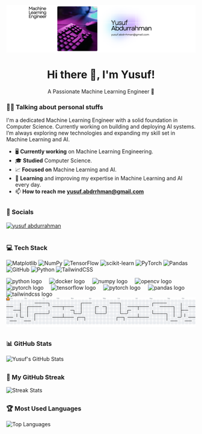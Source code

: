 ![logo](https://github.com/YusufAbdurrahmann/YusufAbdurrahmann/blob/main/Salinan%20dari%20Grey%20Minimalist%20Corporate%20Personal%20Profile%20LinkedIn%20Banner%20(5).png)
<h1 align="center">Hi there 👋, I'm Yusuf!</h1>
<P align="center">A Passionate Machine Learning Engineer 🚀</P>

<h3>👨‍💻 Talking about personal stuffs</h3>
<p align="left"> I'm a dedicated Machine Learning Engineer with a solid foundation in Computer Science. Currently working on building and deploying AI systems. I’m always exploring new technologies and expanding my skill set in Machine Learning and AI.</p>

- 🖥️ **Currently working** on Machine Learning Engineering.
- 🎓 **Studied** Computer Science.
- 📈 **Focused on** Machine Learning and AI.
- 📖 **Learning** and improving my expertise in Machine Learning and AI every day.
- 📫 **How to reach me** **yusuf.abdrrhman@gmail.com**

<!-- <img src="https://github.com/YusufAbdurrahmann/YusufAbdurrahmann/blob/main/Man1.png" width="300px" alt="Machine Learning Engineer"> -->
<!-- </td> </tr>  -->


## <h3>💬 Socials</h3>
<p align="left">
<a href="https://www.linkedin.com/in/yusufabdurrahman/ target="blank">
  <img align="center" src="https://raw.githubusercontent.com/rahuldkjain/github-profile-readme-generator/master/src/images/icons/Social/linked-in-alt.svg" alt="yusuf abdurrahman" height="30" width="40" />
</a>

# <h3>💻 Tech Stack</h3>
![Matplotlib](https://img.shields.io/badge/Matplotlib-%23ffffff.svg?style=for-the-badge&logo=Matplotlib&logoColor=black) ![NumPy](https://img.shields.io/badge/numpy-%23013243.svg?style=for-the-badge&logo=numpy&logoColor=white) ![TensorFlow](https://img.shields.io/badge/TensorFlow-%23FF6F00.svg?style=for-the-badge&logo=TensorFlow&logoColor=white) ![scikit-learn](https://img.shields.io/badge/scikit--learn-%23F7931E.svg?style=for-the-badge&logo=scikit-learn&logoColor=white) ![PyTorch](https://img.shields.io/badge/PyTorch-%23EE4C2C.svg?style=for-the-badge&logo=PyTorch&logoColor=white) ![Pandas](https://img.shields.io/badge/pandas-%23150458.svg?style=for-the-badge&logo=pandas&logoColor=white) ![GitHub](https://img.shields.io/badge/github-%23121011.svg?style=for-the-badge&logo=github&logoColor=white) ![Python](https://img.shields.io/badge/python-3670A0?style=for-the-badge&logo=python&logoColor=ffdd54) ![TailwindCSS](https://img.shields.io/badge/tailwindcss-%2338B2AC.svg?style=for-the-badge&logo=tailwind-css&logoColor=white)

<div align="left">
  <img src="https://cdn.jsdelivr.net/gh/devicons/devicon/icons/python/python-original.svg" height="40" alt="python logo"  />
  <img width="12" />
  <img src="https://cdn.jsdelivr.net/gh/devicons/devicon/icons/docker/docker-original.svg" height="40" alt="docker logo"  />
  <img width="12" />
  <img src="https://cdn.jsdelivr.net/gh/devicons/devicon/icons/numpy/numpy-original.svg" height="40" alt="numpy logo"  />
  <img width="12" />
  <img src="https://cdn.jsdelivr.net/gh/devicons/devicon/icons/opencv/opencv-original.svg" height="40" alt="opencv logo"  />
  <img width="12" />
  <img src="https://cdn.jsdelivr.net/gh/devicons/devicon/icons/pytorch/pytorch-original.svg" height="40" alt="pytorch logo"  />
  <img width="12" />
  <img src="https://cdn.jsdelivr.net/gh/devicons/devicon/icons/tensorflow/tensorflow-original.svg" height="40" alt="tensorflow logo"  />
  <img width="12" />
  <img src="https://cdn.jsdelivr.net/gh/devicons/devicon/icons/pytorch/pytorch-original.svg" height="40" alt="pytorch logo"  />
  <img width="12" />
  <img src="https://cdn.jsdelivr.net/gh/devicons/devicon/icons/pandas/pandas-original.svg" height="40" alt="pandas logo"  />
  <img width="12" />
  <img src="https://cdn.jsdelivr.net/gh/devicons/devicon/icons/tailwindcss/tailwindcss-original-wordmark.svg" height="40" alt="tailwindcss logo"  />
  <img width="12" />
</div>

<picture>
  <source media="(prefers-color-scheme: dark)" srcset="https://raw.githubusercontent.com/YusufAbdurrahmann/YusufAbdurrahmann/output/pacman-contribution-graph-dark.svg">
  <source media="(prefers-color-scheme: light)" srcset="https://raw.githubusercontent.com/YusufAbdurrahmann/YusufAbdurrahmann/output/pacman-contribution-graph.svg">
  <img alt="pacman contribution graph" src="https://raw.githubusercontent.com/YusufAbdurrahmann/YusufAbdurrahmann/output/pacman-contribution-graph.svg">
</picture>



## <h3>📊 GitHub Stats</h3>

![Yusuf's GitHub Stats](https://github-readme-stats.vercel.app/api?username=YusufAbdurrahmann&theme=tokyonight&hide_border=true&count_private=false)


## <h3>🚀 My GitHub Streak</h3>

![Streak Stats](https://nirzak-streak-stats.vercel.app/?user=YusufAbdurrahmann&theme=tokyonight&hide_border=true)


## <h3>🏆 Most Used Languages</h3>

![Top Languages](https://github-readme-stats.vercel.app/api/top-langs/?username=YusufAbdurrahmann&theme=tokyonight&hide_border=true&layout=compact)
